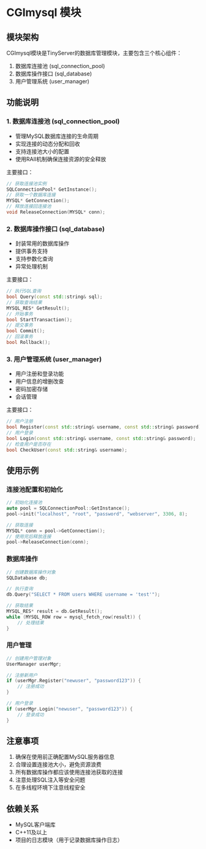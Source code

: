 # CGImysql 模块

## 模块架构
CGImysql模块是TinyServer的数据库管理模块，主要包含三个核心组件：

1. 数据库连接池 (sql_connection_pool)
2. 数据库操作接口 (sql_database)
3. 用户管理系统 (user_manager)

## 功能说明

### 1. 数据库连接池 (sql_connection_pool)
- 管理MySQL数据库连接的生命周期
- 实现连接的动态分配和回收
- 支持连接池大小的配置
- 使用RAII机制确保连接资源的安全释放

主要接口：
```cpp
// 获取连接池实例
SQLConnectionPool* GetInstance();
// 获取一个数据库连接
MYSQL* GetConnection();
// 释放连接回连接池
void ReleaseConnection(MYSQL* conn);
```

### 2. 数据库操作接口 (sql_database)
- 封装常用的数据库操作
- 提供事务支持
- 支持参数化查询
- 异常处理机制

主要接口：
```cpp
// 执行SQL查询
bool Query(const std::string& sql);
// 获取查询结果
MYSQL_RES* GetResult();
// 开始事务
bool StartTransaction();
// 提交事务
bool Commit();
// 回滚事务
bool Rollback();
```

### 3. 用户管理系统 (user_manager)
- 用户注册和登录功能
- 用户信息的增删改查
- 密码加密存储
- 会话管理

主要接口：
```cpp
// 用户注册
bool Register(const std::string& username, const std::string& password);
// 用户登录
bool Login(const std::string& username, const std::string& password);
// 检查用户是否存在
bool CheckUser(const std::string& username);
```

## 使用示例

### 连接池配置和初始化
```cpp
// 初始化连接池
auto pool = SQLConnectionPool::GetInstance();
pool->init("localhost", "root", "password", "webserver", 3306, 8);

// 获取连接
MYSQL* conn = pool->GetConnection();
// 使用完后释放连接
pool->ReleaseConnection(conn);
```

### 数据库操作
```cpp
// 创建数据库操作对象
SQLDatabase db;

// 执行查询
db.Query("SELECT * FROM users WHERE username = 'test'");

// 获取结果
MYSQL_RES* result = db.GetResult();
while (MYSQL_ROW row = mysql_fetch_row(result)) {
    // 处理结果
}
```

### 用户管理
```cpp
// 创建用户管理对象
UserManager userMgr;

// 注册新用户
if (userMgr.Register("newuser", "password123")) {
    // 注册成功
}

// 用户登录
if (userMgr.Login("newuser", "password123")) {
    // 登录成功
}
```

## 注意事项
1. 确保在使用前正确配置MySQL服务器信息
2. 合理设置连接池大小，避免资源浪费
3. 所有数据库操作都应该使用连接池获取的连接
4. 注意处理SQL注入等安全问题
5. 在多线程环境下注意线程安全

## 依赖关系
- MySQL客户端库
- C++11及以上
- 项目的日志模块（用于记录数据库操作日志）